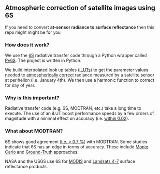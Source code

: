 ## Atmospheric correction of satellite images using 6S

If you need to convert **at-sensor radiance to surface reflectance** then this repo might might be for you

### How does it work?

We use the [6S](http://modis-sr.ltdri.org/pages/6SCode.html) radiative transfer code through a Python wrapper called [Py6S](http://py6s.readthedocs.io/en/latest/introduction.html). The project is written in Python. 

We build interpolated look up tables ([iLUTs](https://github.com/samsammurphy/6S_LUT/wiki/Interpolated-Look-up-Tables-(iLUTs))) to get the parameter values needed to [atmospherically correct](https://github.com/samsammurphy/6S_LUT/blob/master/z/jupyter_notebooks/atmcorr_example_1.ipynb) radiance measured by a satellite sensor at perihelion (i.e. January 4th). We then use a harmonic function to correct for day of year.

### Why is this important?

Radiative transfer code (e.g. 6S, MODTRAN, etc.) take a long time to execute. The use of an iLUT boost performance speeds by a few orders of magnitude with a minimal effect on accuracy (i.e. [within 0.02](https://github.com/samsammurphy/6S_LUT/wiki/Validation)). 

### What about MODTRAN?

6S shows good agreement ([i.e. < 0.7 %](http://6s.ltdri.org/files/publication/Kotchenova_et_al_2006.pdf)) with MODTRAN. Some studies indicate that 6S has an edge in terms of accuracy. These include [Monte Carlo](http://6s.ltdri.org/files/publication/Kotchenova_et_al_2008.pdf) and [Ground-Truth](https://www.researchgate.net/publication/263620472_Evaluation_of_atmospheric_correction_models_and_Landsat_surface_reflectance_product_in_an_urban_coastal_environment) approaches. 

NASA and the USGS use 6S for [MODIS](http://6s.ltdri.org/) and [Landsats 4-7](http://landsat.usgs.gov/CDR_LSR.php) surface reflectance products.
